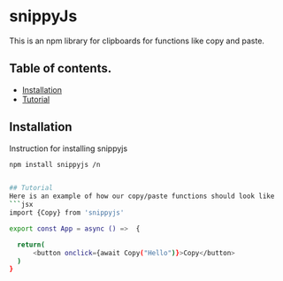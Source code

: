 # snippyJs
This is an npm library for clipboards for functions like copy and paste.

## Table of contents.
- [Installation](#installation)
- [Tutorial](#tutorial)

## Installation
Instruction for installing snippyjs

```bash
npm install snippyjs /n


## Tutorial
Here is an example of how our copy/paste functions should look like
```jsx
import {Copy} from 'snippyjs'

export const App = async () =>  {

  return(
      <button onclick={await Copy("Hello")}>Copy</button>
  )
}
